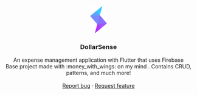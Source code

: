 <p align="center">
  <a href="https://flutter.io/">
    <img src="assets/images/dollarsense_logo.png" alt="Logo" height=72>
  </a>

  <h3 align="center">DollarSense</h3>

  <p align="center">
    An expense management application with Flutter that uses Firebase
    <br>
    Base project made with :money_with_wings: on my mind . Contains CRUD, patterns, and much more!
    <br>
    <br>
    <a href="https://github.com/crystalcheong/DollarSense/issues/new">Report bug</a>
    ·
    <a href="https://github.com/crystalcheong/DollarSense/issues/new">Request feature</a>
  </p>
</p>


